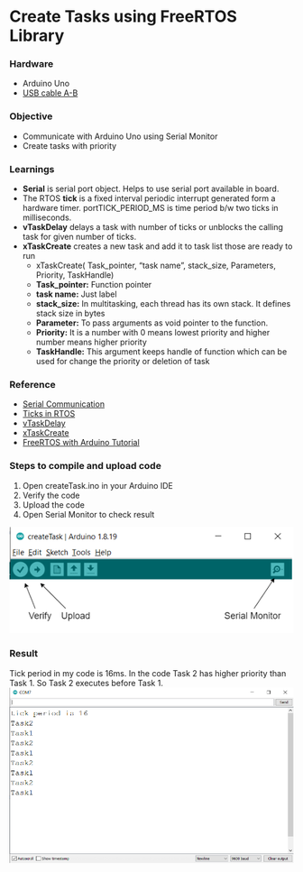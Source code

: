 # Create Tasks using FreeRTOS Library
### Hardware
- Arduino Uno
- [USB cable A-B](https://www.amazon.in/USB-Cable-arduino-uno-mega/dp/B084VKTNLP/ref=pd_lpo_1?pd_rd_w=N7Qx4&content-id=amzn1.sym.6fa6e9ce-2890-49c2-bd25-c1096b5f4cf4&pf_rd_p=6fa6e9ce-2890-49c2-bd25-c1096b5f4cf4&pf_rd_r=YZ0KT4XQKZHN2RSCYX5Y&pd_rd_wg=dokhu&pd_rd_r=31a0a15f-7df9-4e6a-8f34-ae6a2ef744ce&pd_rd_i=B084VKTNLP&psc=1)
### Objective
- Communicate with Arduino Uno using Serial Monitor
- Create tasks with priority

### Learnings
- **Serial** is serial port object. Helps to use serial port available in board.
- The RTOS **tick** is a fixed interval periodic interrupt generated form a hardware timer. portTICK_PERIOD_MS is time period b/w two ticks in milliseconds.
- **vTaskDelay** delays a task with number of ticks or unblocks the calling task for given number of ticks.
- **xTaskCreate** creates a new task and add it to task list those are ready to run
  - xTaskCreate( Task_pointer, “task name”, stack_size, Parameters, Priority, TaskHandle)
  - **Task_pointer:** Function pointer
  - **task name:** Just label
  - **stack_size:** In multitasking, each thread has its own stack. It defines stack size in bytes
  - **Parameter:** To pass arguments as void pointer to the function.
  - **Priority:** It is a number with 0 means lowest priority and higher number means higher priority
  - **TaskHandle:** This argument keeps handle of function which can be used for change the priority or deletion of task

### Reference
- [Serial Communication](https://www.arduino.cc/reference/en/language/functions/communication/serial/)
- [Ticks in RTOS](https://www.freertos.org/FreeRTOS_Support_Forum_Archive/April_2005/freertos_Ticks_1264027.html)
- [vTaskDelay](https://www.freertos.org/a00127.html)
- [xTaskCreate](https://www.freertos.org/a00125.html)
- [FreeRTOS with Arduino Tutorial](https://www.youtube.com/watch?v=KjsMTxJVT2M&list=PLS1QulWo1RIbpujtnhn5LRPvYYj_WqbiZ&index=2)

### Steps to compile and upload code
1. Open createTask.ino in your Arduino IDE
2. Verify the code
3. Upload the code
4. Open Serial Monitor to check result

![Controls](images/controls.png)
### Result
Tick period in my code is 16ms. In the code Task 2 has higher priority than Task 1. So Task 2 executes before Task 1.
![Result](images/result.png)